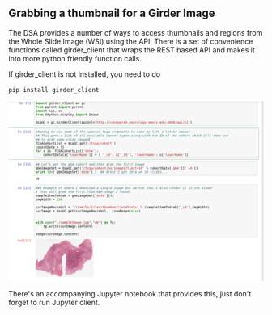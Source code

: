## Grabbing a thumbnail for a Girder Image

The DSA provides a number of ways to access thumbnails and regions from the
Whole Slide Image (WSI) using the API.  There is a set of convenience functions
called girder_client that wraps the REST based API and makes it into more
python friendly function calls.

If girder_client is not installed, you need to do

    pip install girder_client


![](assets/GrabbingAndSavingThumbmails-fbde4.png)

There's an accompanying Jupyter notebook that provides this, just don't forget to run Jupyter client.
